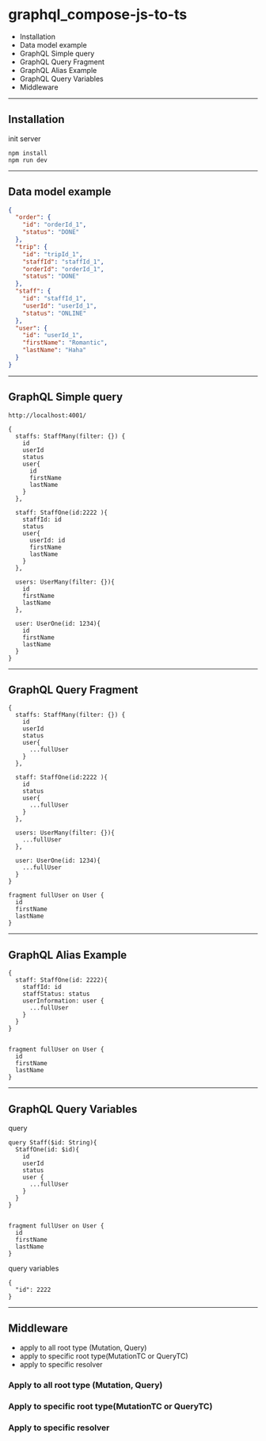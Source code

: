 # graphql_compose-js-to-ts

- Installation
- Data model example
- GraphQL Simple query
- GraphQL Query Fragment
- GraphQL Alias Example
- GraphQL Query Variables
- Middleware

---

## Installation

init server

```
npm install
npm run dev
```

---

## Data model example

```Json
{
  "order": {
    "id": "orderId_1",
    "status": "DONE"
  },
  "trip": {
    "id": "tripId_1",
    "staffId": "staffId_1",
    "orderId": "orderId_1",
    "status": "DONE"
  },
  "staff": {
    "id": "staffId_1",
    "userId": "userId_1",
    "status": "ONLINE"
  },
  "user": {
    "id": "userId_1",
    "firstName": "Romantic",
    "lastName": "Haha"
  }
}
```

---

## GraphQL Simple query

`http://localhost:4001/`

```
{
  staffs: StaffMany(filter: {}) {
    id
    userId
    status
    user{
      id
      firstName
      lastName
    }
  },

  staff: StaffOne(id:2222 ){
    staffId: id
    status
    user{
      userId: id
      firstName
      lastName
    }
  },

  users: UserMany(filter: {}){
    id
    firstName
    lastName
  },

  user: UserOne(id: 1234){
    id
    firstName
    lastName
  }
}

```

---

## GraphQL Query Fragment

```
{
  staffs: StaffMany(filter: {}) {
    id
    userId
    status
    user{
      ...fullUser
    }
  },

  staff: StaffOne(id:2222 ){
    id
    status
    user{
      ...fullUser
    }
  },

  users: UserMany(filter: {}){
    ...fullUser
  },

  user: UserOne(id: 1234){
    ...fullUser
  }
}

fragment fullUser on User {
  id
  firstName
  lastName
}

```

---

## GraphQL Alias Example

```
{
  staff: StaffOne(id: 2222){
    staffId: id
    staffStatus: status
    userInformation: user {
      ...fullUser
    }
  }
}


fragment fullUser on User {
  id
  firstName
  lastName
}

```

---

## GraphQL Query Variables

query

```
query Staff($id: String){
  StaffOne(id: $id){
    id
  	userId
    status
    user {
      ...fullUser
    }
  }
}


fragment fullUser on User {
  id
  firstName
  lastName
}

```

query variables

```
{
  "id": 2222
}
```

---

## Middleware

- apply to all root type (Mutation, Query)
- apply to specific root type(MutationTC or QueryTC)
- apply to specific resolver

### Apply to all root type (Mutation, Query)

### Apply to specific root type(MutationTC or QueryTC)

### Apply to specific resolver
